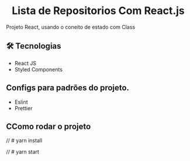 <h1 align="center">Lista de Repositorios Com React.js</h1>
<p>Projeto React, usando o coneito de estado com Class</p>

## 🛠 Tecnologias
<ul>
  <li>React JS</li>
  <li>Styled Components</li>
</ul>

## Configs para padrões do projeto.
<ul>
  <li>Eslint</li>
  <li>Prettier</li>
</ul>


## CComo rodar o projeto

// # yarn install

// # yarn start
